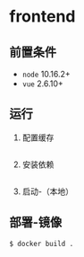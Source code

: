 # frontend

## 前置条件

* `node` 10.16.2+
* `vue` 2.6.10+


## 运行

1. 配置缓存

```

```

2. 安装依赖

```
```

3. 启动-（本地）


## 部署-镜像

```
$ docker build . 
```


